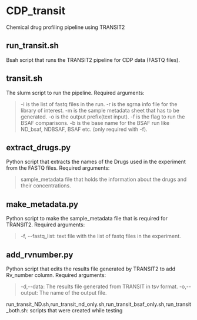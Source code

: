 # CDP_transit
Chemical drug profiling pipeline using TRANSIT2

			
## run_transit.sh
Bsah script that runs the TRANSIT2 pipeline for CDP data (FASTQ files).

## transit.sh
The slurm script to run the pipeline. 
Required arguments:
> -i is the list of fastq files in the run.
> -r is the sgrna info file for the library of interest.
> -m is the sample metadata sheet that has to be generated.
> -o is the output prefix(text input).
> -f is the flag to run the BSAF comparisons.
>  -b is the base name for the BSAF run like ND_bsaf, NDBSAF, BSAF etc. (only required with -f).

## extract_drugs.py
Python script that extracts the names of the Drugs used in the experiment from the FASTQ files.
Required arguments:
> sample_metadata file that holds the information about the drugs and their concentrations.

## make_metadata.py
Python script to make the sample_metadata file that is required for TRANSIT2.
Required arguments:
> -f, --fastq_list: text file with the list of fastq files in the experiment.

## add_rvnumber.py
Python script that edits the results file generated by TRANSIT2 to add Rv_number column.
Required arguments:
>  -d,--data: The results file generated from TRANSIT in tsv format.
>  -o,--output: The name of the output file.

run_transit_ND.sh,run_transit_nd_only.sh,run_transit_bsaf_only.sh,run_transit_both.sh: scripts that were created while testing
